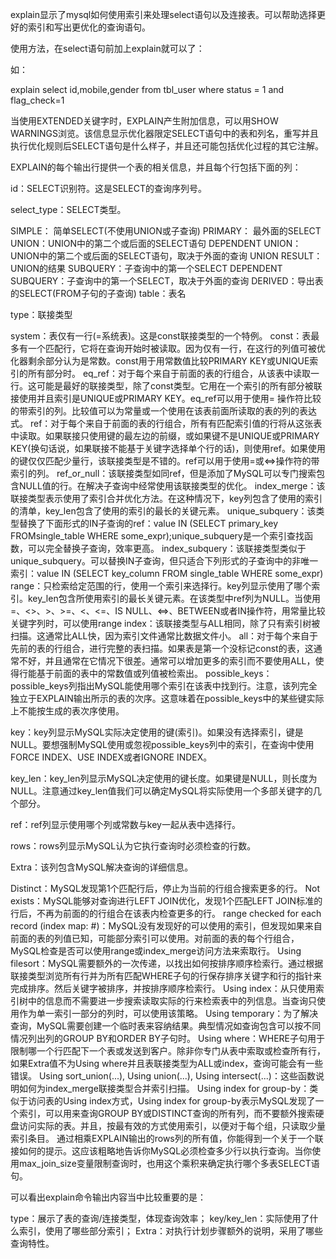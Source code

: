 explain显示了mysql如何使用索引来处理select语句以及连接表。可以帮助选择更好的索引和写出更优化的查询语句。

使用方法，在select语句前加上explain就可以了：

如：

explain select id,mobile,gender from tbl_user where status = 1 and flag_check=1


当使用EXTENDED关键字时，EXPLAIN产生附加信息，可以用SHOW WARNINGS浏览。该信息显示优化器限定SELECT语句中的表和列名，重写并且执行优化规则后SELECT语句是什么样子，并且还可能包括优化过程的其它注解。

EXPLAIN的每个输出行提供一个表的相关信息，并且每个行包括下面的列：

id：SELECT识别符。这是SELECT的查询序列号。

select_type：SELECT类型。

SIMPLE： 简单SELECT(不使用UNION或子查询)
PRIMARY： 最外面的SELECT
UNION：UNION中的第二个或后面的SELECT语句
DEPENDENT UNION：UNION中的第二个或后面的SELECT语句，取决于外面的查询
UNION RESULT：UNION的结果
SUBQUERY：子查询中的第一个SELECT
DEPENDENT SUBQUERY：子查询中的第一个SELECT，取决于外面的查询
DERIVED：导出表的SELECT(FROM子句的子查询)
table：表名

type：联接类型

system：表仅有一行(=系统表)。这是const联接类型的一个特例。
const：表最多有一个匹配行，它将在查询开始时被读取。因为仅有一行，在这行的列值可被优化器剩余部分认为是常数。const用于用常数值比较PRIMARY KEY或UNIQUE索引的所有部分时。
eq_ref：对于每个来自于前面的表的行组合，从该表中读取一行。这可能是最好的联接类型，除了const类型。它用在一个索引的所有部分被联接使用并且索引是UNIQUE或PRIMARY KEY。eq_ref可以用于使用= 操作符比较的带索引的列。比较值可以为常量或一个使用在该表前面所读取的表的列的表达式。
ref：对于每个来自于前面的表的行组合，所有有匹配索引值的行将从这张表中读取。如果联接只使用键的最左边的前缀，或如果键不是UNIQUE或PRIMARY KEY(换句话说，如果联接不能基于关键字选择单个行的话)，则使用ref。如果使用的键仅仅匹配少量行，该联接类型是不错的。ref可以用于使用=或<=>操作符的带索引的列。
ref_or_null：该联接类型如同ref，但是添加了MySQL可以专门搜索包含NULL值的行。在解决子查询中经常使用该联接类型的优化。
index_merge：该联接类型表示使用了索引合并优化方法。在这种情况下，key列包含了使用的索引的清单，key_len包含了使用的索引的最长的关键元素。
unique_subquery：该类型替换了下面形式的IN子查询的ref：value IN (SELECT primary_key FROMsingle_table WHERE some_expr);unique_subquery是一个索引查找函数，可以完全替换子查询，效率更高。
index_subquery：该联接类型类似于unique_subquery。可以替换IN子查询，但只适合下列形式的子查询中的非唯一索引：value IN (SELECT key_column FROM single_table WHERE some_expr)
range：只检索给定范围的行，使用一个索引来选择行。key列显示使用了哪个索引。key_len包含所使用索引的最长关键元素。在该类型中ref列为NULL。当使用=、<>、>、>=、<、<=、IS NULL、<=>、BETWEEN或者IN操作符，用常量比较关键字列时，可以使用range
index：该联接类型与ALL相同，除了只有索引树被扫描。这通常比ALL快，因为索引文件通常比数据文件小。
all：对于每个来自于先前的表的行组合，进行完整的表扫描。如果表是第一个没标记const的表，这通常不好，并且通常在它情况下很差。通常可以增加更多的索引而不要使用ALL，使得行能基于前面的表中的常数值或列值被检索出。
possible_keys：possible_keys列指出MySQL能使用哪个索引在该表中找到行。注意，该列完全独立于EXPLAIN输出所示的表的次序。这意味着在possible_keys中的某些键实际上不能按生成的表次序使用。

key：key列显示MySQL实际决定使用的键(索引)。如果没有选择索引，键是NULL。要想强制MySQL使用或忽视possible_keys列中的索引，在查询中使用FORCE INDEX、USE INDEX或者IGNORE INDEX。

key_len：key_len列显示MySQL决定使用的键长度。如果键是NULL，则长度为NULL。注意通过key_len值我们可以确定MySQL将实际使用一个多部关键字的几个部分。

ref：ref列显示使用哪个列或常数与key一起从表中选择行。

rows：rows列显示MySQL认为它执行查询时必须检查的行数。

Extra：该列包含MySQL解决查询的详细信息。

Distinct：MySQL发现第1个匹配行后，停止为当前的行组合搜索更多的行。
Not exists：MySQL能够对查询进行LEFT JOIN优化，发现1个匹配LEFT JOIN标准的行后，不再为前面的的行组合在该表内检查更多的行。
range checked for each record (index map: #)：MySQL没有发现好的可以使用的索引，但发现如果来自前面的表的列值已知，可能部分索引可以使用。对前面的表的每个行组合，MySQL检查是否可以使用range或index_merge访问方法来索取行。
Using filesort：MySQL需要额外的一次传递，以找出如何按排序顺序检索行。通过根据联接类型浏览所有行并为所有匹配WHERE子句的行保存排序关键字和行的指针来完成排序。然后关键字被排序，并按排序顺序检索行。
Using index：从只使用索引树中的信息而不需要进一步搜索读取实际的行来检索表中的列信息。当查询只使用作为单一索引一部分的列时，可以使用该策略。
Using temporary：为了解决查询，MySQL需要创建一个临时表来容纳结果。典型情况如查询包含可以按不同情况列出列的GROUP BY和ORDER BY子句时。
Using where：WHERE子句用于限制哪一个行匹配下一个表或发送到客户。除非你专门从表中索取或检查所有行，如果Extra值不为Using where并且表联接类型为ALL或index，查询可能会有一些错误。
Using sort_union(...), Using union(...), Using intersect(...)：这些函数说明如何为index_merge联接类型合并索引扫描。
Using index for group-by：类似于访问表的Using index方式，Using index for group-by表示MySQL发现了一个索引，可以用来查询GROUP BY或DISTINCT查询的所有列，而不要额外搜索硬盘访问实际的表。并且，按最有效的方式使用索引，以便对于每个组，只读取少量索引条目。
通过相乘EXPLAIN输出的rows列的所有值，你能得到一个关于一个联接如何的提示。这应该粗略地告诉你MySQL必须检查多少行以执行查询。当你使用max_join_size变量限制查询时，也用这个乘积来确定执行哪个多表SELECT语句。

可以看出explain命令输出内容当中比较重要的是：

type：展示了表的查询/连接类型，体现查询效率；
key/key_len：实际使用了什么索引，使用了哪些部分索引；
Extra：对执行计划步骤额外的说明，采用了哪些查询特性。
